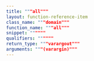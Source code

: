 ```yaml
---
title: """all"""
layout: function-reference-item
class_name: """domain"""
function_name: """all"""
snippet: """"""
qualifiers: """"""
return_type: """varargout"""
arguments: """(varargin)"""
---
```


